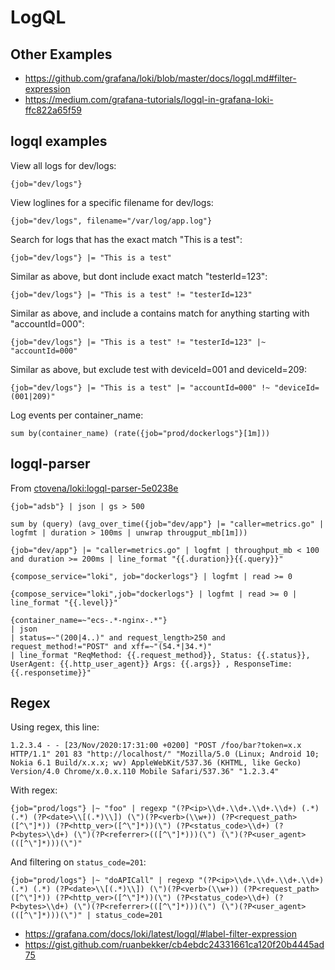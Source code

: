 # LogQL

## Other Examples

- https://github.com/grafana/loki/blob/master/docs/logql.md#filter-expression
- https://medium.com/grafana-tutorials/logql-in-grafana-loki-ffc822a65f59

## logql examples

View all logs for dev/logs:

```
{job="dev/logs"}
```

View loglines for a specific filename for dev/logs:

```
{job="dev/logs", filename="/var/log/app.log"}
```

Search for logs that has the exact match "This is a test":

```
{job="dev/logs"} |= "This is a test"
```

Similar as above, but dont include exact match "testerId=123":

```
{job="dev/logs"} |= "This is a test" != "testerId=123"
```

Similar as above, and include a contains match for anything starting with "accountId=000":

```
{job="dev/logs"} |= "This is a test" != "testerId=123" |~ "accountId=000"
```

Similar as above, but exclude test with deviceId=001 and deviceId=209:

```
{job="dev/logs"} |= "This is a test" |= "accountId=000" !~ "deviceId=(001|209)"
```

Log events per container_name:

```
sum by(container_name) (rate({job="prod/dockerlogs"}[1m]))
```

## logql-parser

From [ctovena/loki:logql-parser-5e0238e](https://hub.docker.com/layers/ctovena/loki/logql-parser-5e0238e/images/sha256-a326d3329c25729b111216bdb0bddb4b8e976a40954c8be4c5396f36a5fb4f23?context=explore)

```
{job="adsb"} | json | gs > 500
```

```
sum by (query) (avg_over_time({job="dev/app"} |= "caller=metrics.go" | logfmt | duration > 100ms | unwrap througput_mb[1m]))
```

```
{job="dev/app"} |= "caller=metrics.go" | logfmt | throughput_mb < 100 and duration >= 200ms | line_format "{{.duration}}{{.query}}"
```

```
{compose_service="loki", job="dockerlogs"} | logfmt | read >= 0
```

```
{compose_service="loki",job="dockerlogs"} | logfmt | read >= 0 | line_format "{{.level}}"
```

```
{container_name=~"ecs-.*-nginx-.*"} 
| json 
| status=~"(200|4..)" and request_length>250 and request_method!="POST" and xff=~"(54.*|34.*)" 
| line_format "ReqMethod: {{.request_method}}, Status: {{.status}}, UserAgent: {{.http_user_agent}} Args: {{.args}} , ResponseTime: {{.responsetime}}"
```

## Regex

Using regex, this line:

```
1.2.3.4 - - [23/Nov/2020:17:31:00 +0200] "POST /foo/bar?token=x.x HTTP/1.1" 201 83 "http://localhost/" "Mozilla/5.0 (Linux; Android 10; Nokia 6.1 Build/x.x.x; wv) AppleWebKit/537.36 (KHTML, like Gecko) Version/4.0 Chrome/x.0.x.110 Mobile Safari/537.36" "1.2.3.4"
```

With regex:

```
{job="prod/logs"} |~ "foo" | regexp "(?P<ip>\\d+.\\d+.\\d+.\\d+) (.*) (.*) (?P<date>\\[(.*)\\]) (\")(?P<verb>(\\w+)) (?P<request_path>([^\"]*)) (?P<http_ver>([^\"]*))(\") (?P<status_code>\\d+) (?P<bytes>\\d+) (\")(?P<referrer>(([^\"]*)))(\") (\")(?P<user_agent>(([^\"]*)))(\")"
```

And filtering on `status_code=201`:

```
{job="prod/logs"} |~ "doAPICall" | regexp "(?P<ip>\\d+.\\d+.\\d+.\\d+) (.*) (.*) (?P<date>\\[(.*)\\]) (\")(?P<verb>(\\w+)) (?P<request_path>([^\"]*)) (?P<http_ver>([^\"]*))(\") (?P<status_code>\\d+) (?P<bytes>\\d+) (\")(?P<referrer>(([^\"]*)))(\") (\")(?P<user_agent>(([^\"]*)))(\")" | status_code=201
```

- https://grafana.com/docs/loki/latest/logql/#label-filter-expression
- https://gist.github.com/ruanbekker/cb4ebdc24331661ca120f20b4445ad75
